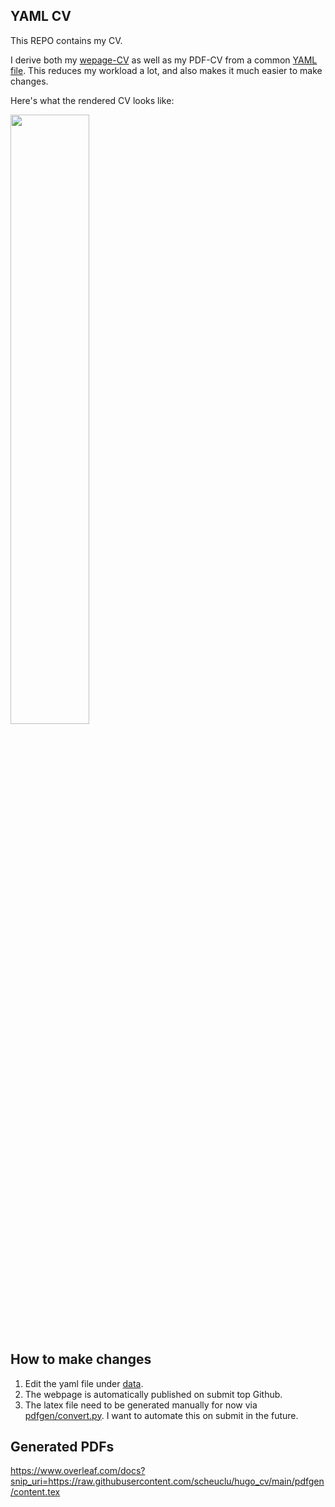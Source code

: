 ## YAML CV

This REPO contains my CV.

I derive both my [wepage-CV](scheuclu.com/hugo_cv) as well as my PDF-CV from a common [YAML file](./data).
This reduces my workload a lot, and also makes it much easier to make changes.

Here's what the rendered CV looks like:


<img src="https://awesomescreenshot.s3.amazonaws.com/image/3871678/34137765-8b72a7d1c8d91c7ad7a00f4edd5429c7.png?X-Amz-Algorithm=AWS4-HMAC-SHA256&X-Amz-Credential=AKIAJSCJQ2NM3XLFPVKA%2F20221107%2Fus-east-1%2Fs3%2Faws4_request&X-Amz-Date=20221107T122915Z&X-Amz-Expires=28800&X-Amz-SignedHeaders=host&X-Amz-Signature=eb1be90f2e560b4ab183afa72a7e6b6ab3a90a4d98bda85e28403a9f6e1bc2db" width="50%" >

## How to make changes
1. Edit the yaml file under [data](./data).
2. The webpage is automatically published on submit top Github.
3. The latex file need to be generated manually for now via [pdfgen/convert.py](pdfgen/convert.py). I want to automate this on submit in the future.

## Generated PDFs
https://www.overleaf.com/docs?snip_uri=https://raw.githubusercontent.com/scheuclu/hugo_cv/main/pdfgen/content.tex

